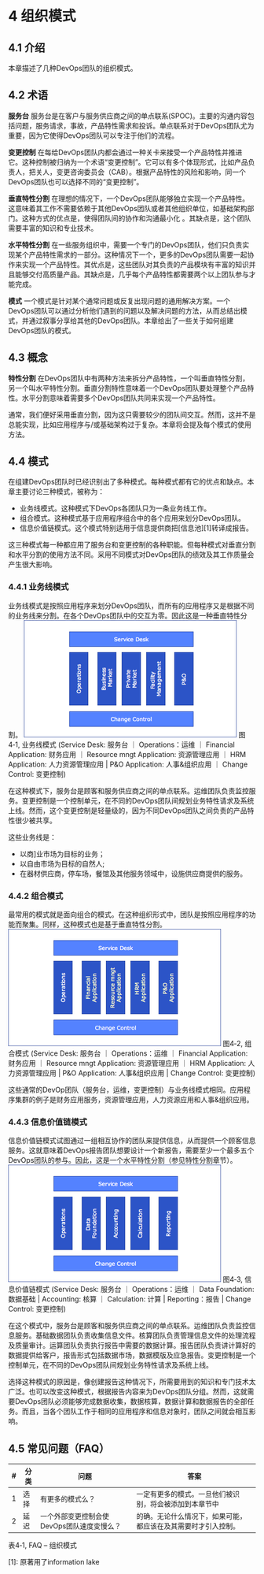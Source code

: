 # 4 组织模式

## 4.1 介绍
本章描述了几种DevOps团队的组织模式。

## 4.2 术语
**服务台**
服务台是在客户与服务供应商之间的单点联系(SPOC)。主要的沟通内容包括问题，服务请求，事故，产品特性需求和投诉。单点联系对于DevOps团队尤为重要，因为它使得DevOps团队可以专注于他们的流程。

**变更控制**
在每给DevOps团队内都会通过一种关卡来接受一个产品特性并推进它。这种控制被归纳为一个术语“变更控制”。它可以有多个体现形式，比如产品负责人，把关人，变更咨询委员会（CAB）。根据产品特性的风险和影响，同一个DevOps团队也可以选择不同的“变更控制”。

**垂直特性分割**
在理想的情况下，一个DevOps团队能够独立实现一个产品特性。这意味着其工作不需要依赖于其他DevOps团队或者其他组织单位，如基础架构部门。这种方式的优点是，使得团队间的协作和沟通最小化 。其缺点是，这个团队需要丰富的知识和专业技术。

**水平特性分割**
在一些服务组织中，需要一个专门的DevOps团队，他们只负责实现某个产品特性需求的一部分。这种情况下一个，更多的DevOps团队需要一起协作来实现一个产品特性。其优点是，这些团队对其负责的产品模块有丰富的知识并且能够交付高质量产品。其缺点是，几乎每个产品特性都需要两个以上团队参与才能完成。

**模式**
一个模式是针对某个通常问题或反复出现问题的通用解决方案。[]()一个DevOps团队可以通过分析他们遇到的问题以及解决问题的方法，从而总结出模式，并通过叙事分享给其他的DevOps团队。本章给出了一些关于如何组建DevOps团队的模式。

## 4.3  概念
**特性分割**
在DevOps团队中有两种方法来拆分产品特性，一个叫垂直特性分割，另一个叫水平特性分割。垂直分割特性意味着一个DevOps团队要处理整个产品特性。水平分割意味着需要多个DevOps团队共同来实现一个产品特性。

通常，我们便好采用垂直分割，因为这只需要较少的团队间交互。然而，这并不是总能实现，比如应用程序与/或基础架构过于复杂。本章将会提及每个模式的使用方法。

## 4.4 模式
在组建DevOps团队时已经识别出了多种模式。每种模式都有它的优点和缺点。本章主要讨论三种模式，被称为：
*  业务线模式。这种模式下DevOps各团队只为一条业务线工作。
*  组合模式。这种模式基于应用程序组合中的各个应用来划分DevOps团队。
*  信息价值链模式。这个模式特别适用于信息提供商把[信息池][1]转译成报告。

这三种模式每一种都应用了服务台和变更控制的各种职能。但每种模式对垂直分割和水平分割的使用方法不同。采用不同模式对DevOps团队的绩效及其工作质量会产生很大影响。

### 4.4.1 业务线模式
业务线模式是按照应用程序来划分DevOps团队，而所有的应用程序又是根据不同的业务线来分割。在各个DevOps团队中的交互为零。因此这是一种垂直特性分割。
![img](./pics/Chapter_4_cn/clip_image001.png)
图4‑1, 业务线模式
(Service Desk: 服务台 ｜ Operations：运维 ｜ Financial Application: 财务应用 ｜ Resource mngt Application:  资源管理应用 ｜ HRM Application: 人力资源管理应用 | P&O Application: 人事&组织应用 ｜ Change Control: 变更控制)

在这种模式下，服务台是顾客和服务供应商之间的单点联系。运维团队负责监控服务。变更控制是一个控制单元，在不同的DevOps团队间规划业务特性请求及系统上线。然而，这个变更控制是轻量级的，因为不同DevOps团队之间负责的产品特性很少被共享。

这些业务线是：
*  以商]业市场为目标的业务；
*  以自由市场为目标的自然人;
*  在器材供应商，停车场，餐馆及其他服务领域中，设施供应商提供的服务。

### 4.4.2 组合模式
最常用的模式就是面向组合的模式。在这种组织形式中，团队是按照应用程序的功能而聚集。同样，这种模式也是基于垂直特性分割。
![img](./pics/Chapter_4_cn/clip_image002.png)
图4‑2, 组合模式
(Service Desk: 服务台 ｜ Operations：运维 ｜ Financial Application: 财务应用 ｜ Resource mngt Application:  资源管理应用 ｜ HRM Application: 人力资源管理应用 | P&O Application: 人事&组织应用 | Change Control: 变更控制)

这些通常的DevOp团队（服务台，运维，变更控制）与业务线模式相同。应用程序集群的例子是财务应用服务，资源管理应用，人力资源应用和人事&组织应用。

### 4.4.3 信息价值链模式  
信息价值链模式试图通过一组相互协作的团队来提供信息，从而提供一个顾客信息服务。这就意味着DevOps报告团队想要设计一个新报告，需要至少一个最多五个DevOps团队的参与。因此，这是一个水平特性分割（参见特性分割章节）。
![img](./pics/Chapter_4_cn/clip_image003.png)
图4‑3, 信息价值链模式
(Service Desk: 服务台 ｜ Operations：运维 ｜ Data Foundation: 数据基础 | Accounting: 核算 ｜ Calculation: 计算 | Reporting：报告 | Change Control: 变更控制)

在这个模式中，服务台是顾客和服务供应商之间的单点联系。运维团队负责监控信息服务。基础数据团队负责收集信息文件。核算团队负责管理信息文件的处理流程及质量审计。运算团队负责执行报告中需要的数据计算。报告团队负责讲计算好的数据提供给客户，报告形式包括数据市场，数据模版及应急报告。变更控制是一个控制单元，在不同的DevOps团队间规划业务特性请求及系统上线。

选择这种模式的原因是，像创建报告这种情况下，所需要用到的知识和专门技术太广泛。也可以改变这种模式，根据报告内容来为DevOps团队分组。然而，这就需要DevOps团队必须能够完成数据收集，数据核算，数据计算和数据报告的全部任务。而且，当各个团队工作于相同的应用程序和信息对象时，团队之间就会相互影响。

## 4.5 常见问题（FAQ）

| **#** | **分类** | **问题**                              | **答案**                                                 |
| ----- | ---------------- | ------------------------------------------ | ------------------------------------------------------------ |
| 1     | 选择             | 有更多的模式么？                       | 一定有更多的模式。一旦他们被识别，将会被添加到本章节中 |
| 2     | 延迟             | 一个外部变更控制会使DevOps团队速度变慢么？ | 的确。无论什么情况下，如果可能，都应该在及其需要时才引入控制。 |
表4‑1, FAQ – 组织模式

[1]: 原著用了information lake

